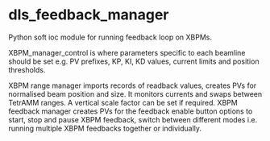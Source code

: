 # dls_feedback_manager
Python soft ioc module for running feedback loop on XBPMs.

XBPM_manager_control is where parameters specific to each beamline should be set e.g. PV prefixes, KP, KI, KD values, current limits and position thresholds.

XBPM range manager imports records of readback values, creates PVs for normalised beam position and size. It monitors currents and swaps between TetrAMM ranges. A vertical scale factor can be set if required.
XBPM feedback manager creates PVs for the feedback enable button options to start, stop and pause XBPM feedback, switch between different modes i.e. running multiple XBPM feedbacks together or individually.
